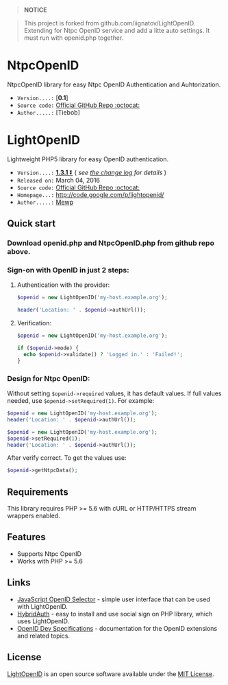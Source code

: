 > **NOTICE**

> This project is forked from github.com/iignatov/LightOpenID. Extending for Ntpc OpenID service and add a litte auto settings. It must run with openid.php together.

# NtpcOpenID

NtpcOpenID library for easy Ntpc OpenID Authentication and Auhtorization.

- `Version....:` [**0.1**]
- `Source code:` [Official GitHub Repo :octocat:][5]
- `Author.....:` [Tiebob]

# LightOpenID

Lightweight PHP5 library for easy OpenID authentication.

- `Version....:` [**1.3.1** :arrow_double_down:][1]
  ( _see [the change log][2] for details_ )
- `Released on:` March 04, 2016
- `Source code:` [Official GitHub Repo :octocat:][3]
- `Homepage...:` http://code.google.com/p/lightopenid/
- `Author.....:` [Mewp][4]

[1]: https://github.com/iignatov/LightOpenID/archive/master.zip
[2]: https://github.com/iignatov/LightOpenID/blob/master/CHANGELOG.md
[3]: https://github.com/Mewp/lightopenid
[4]: https://github.com/Mewp
[5]: https://github.com/Tiebob/LightOpenID/archive/master.zip

## Quick start

### Download openid.php and NtpcOpenID.php from github repo above.

### Sign-on with OpenID in just 2 steps:

1. Authentication with the provider:

   ```php
   $openid = new LightOpenID('my-host.example.org');

   header('Location: ' . $openid->authUrl());
   ```

2. Verification:

   ```php
   $openid = new LightOpenID('my-host.example.org');

   if ($openid->mode) {
     echo $openid->validate() ? 'Logged in.' : 'Failed!';
   }
   ```

### Design for Ntpc OpenID:

Without setting `$openid->required` values, it has default values. If full values needed, use `$openid->setRequired(1)`. For example:

```php
$openid = new LightOpenID('my-host.example.org');
header('Location: ' . $openid->authUrl());
```

```php
$openid = new LightOpenID('my-host.example.org');
$openid->setRequired(1);
header('Location: ' . $openid->authUrl());
```

After verify correct. To get the values use:

```php
$openid->getNtpcData();
```

## Requirements

This library requires PHP >= 5.6 with cURL or HTTP/HTTPS stream wrappers enabled.

## Features

- Supports Ntpc OpenID
- Works with PHP >= 5.6

## Links

- [JavaScript OpenID Selector](http://code.google.com/p/openid-selector/) -
  simple user interface that can be used with LightOpenID.
- [HybridAuth](http://hybridauth.sourceforge.net/) -
  easy to install and use social sign on PHP library, which uses LightOpenID.
- [OpenID Dev Specifications](http://openid.net/developers/specs/) -
  documentation for the OpenID extensions and related topics.

## License

[LightOpenID](http://github.com/iignatov/LightOpenID)
is an open source software available under the
[MIT License](http://opensource.org/licenses/mit-license.php).

